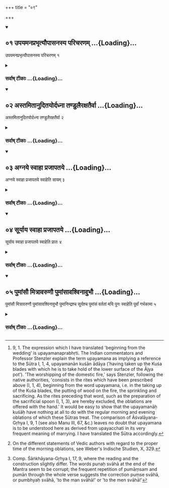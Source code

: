 +++
title = "०९"

+++
<div class="js_include" includetitle="true" newlevelforh1="2" unfilled url="/vedAH_yajuH/vAjasaneyam/sUtram/pAraskara-gRhyam/vishvAsa-prastutiH/1/09/01_upayamanaprabhRtyaupAsanasya_paricharaNam.md">
<details open><summary><h2>०१ उपयमनप्रभृत्यौपासनस्य परिचरणम् ...{Loading}...</h2></summary>

उपयमनप्रभृत्यौपासनस्य परिचरणम् १
</details>
</div>
<div class="js_include collapsed" newlevelforh1="3" title="सर्वाष् टीकाः" unfilled url="/vedAH_yajuH/vAjasaneyam/sUtram/pAraskara-gRhyam/sarvASh_TIkAH/1/09/01_upayamanaprabhRtyaupAsanasya_paricharaNam.md">
<details><summary><h3>सर्वाष् टीकाः ...{Loading}...</h3></summary>
<details><summary>Oldenberg</summary>

1 [^1] . Beginning from the wedding the worshipping of the Aupāsana (i.e. sacred domestic) fire (is prescribed).

[^1]:  9, 1. The expression which I have translated 'beginning from the wedding' is upayamanaprabhṛti. The Indian commentators and Professor Stenzler explain the term upayamana as implying a reference to the Sūtra I, 1, 4, upayamanān kuśān ādāya ('having taken up the Kuśa blades with which he is to take hold of the lower surface of the Ājya pot'). 'The worshipping of the domestic fire,' says Stenzler, following the native authorities, 'consists in the rites which have been prescribed above (I, 1, 4), beginning from the word upayamana, i.e. in the taking up of the Kuśa blades, the putting of wood on the fire, the sprinkling and sacrificing. As the rites preceding that word, such as the preparation of the sacrificial spoon (I, 1, 3), are hereby excluded, the oblations are offered with the hand.' It would be easy to show that the upayamanāḥ kuśāḥ have nothing at all to do with the regular morning and evening oblations of which these Sūtras treat. The comparison of Āśvalāyana-Gṛhya I, 9, 1 (see also Manu III, 67, &c.) leaves no doubt that upayamana is to be understood here as derived from upayacchati in its very frequent meaning of marrying. I have translated the Sūtra accordingly.
</details>
</details>
</div>
<div class="js_include" includetitle="true" newlevelforh1="2" unfilled url="/vedAH_yajuH/vAjasaneyam/sUtram/pAraskara-gRhyam/vishvAsa-prastutiH/1/09/02_astamitAnuditayordadhnA_taNDulairaxatairvA.md">
<details open><summary><h2>०२ अस्तमितानुदितयोर्दध्ना तण्डुलैरक्षतैर्वा ...{Loading}...</h2></summary>

अस्तमितानुदितयोर्दध्ना तण्डुलैरक्षतैर्वा २
</details>
</div>
<div class="js_include collapsed" newlevelforh1="3" title="सर्वाष् टीकाः" unfilled url="/vedAH_yajuH/vAjasaneyam/sUtram/pAraskara-gRhyam/sarvASh_TIkAH/1/09/02_astamitAnuditayordadhnA_taNDulairaxatairvA.md">
<details><summary><h3>सर्वाष् टीकाः ...{Loading}...</h3></summary>
<details><summary>Oldenberg</summary>

2 [^2] . After sunset and before sunrise (the fire should be worshipped) with (oblations of) curds, (rice) grains, or fried grains.

[^2]:  On the different statements of Vedic authors with regard to the proper time of the morning oblations, see Weber's Indische Studien, X, 329.
</details>
</details>
</div>
<div class="js_include" includetitle="true" newlevelforh1="2" unfilled url="/vedAH_yajuH/vAjasaneyam/sUtram/pAraskara-gRhyam/vishvAsa-prastutiH/1/09/03_agnaye_svAhA_prajApataye.md">
<details open><summary><h2>०३ अग्नये स्वाहा प्रजापतये ...{Loading}...</h2></summary>

अग्नये स्वाहा प्रजापतये स्वाहेति सायम् ३
</details>
</div>
<div class="js_include collapsed" newlevelforh1="3" title="सर्वाष् टीकाः" unfilled url="/vedAH_yajuH/vAjasaneyam/sUtram/pAraskara-gRhyam/sarvASh_TIkAH/1/09/03_agnaye_svAhA_prajApataye.md">
<details><summary><h3>सर्वाष् टीकाः ...{Loading}...</h3></summary>
<details><summary>Oldenberg</summary>

3. (He sacrifices) in the evening with (the formulas), 'To Agni svāhā! To Prajāpati svāhā!'
</details>
</details>
</div>
<div class="js_include" includetitle="true" newlevelforh1="2" unfilled url="/vedAH_yajuH/vAjasaneyam/sUtram/pAraskara-gRhyam/vishvAsa-prastutiH/1/09/04_sUryAya_svAhA_prajApataye.md">
<details open><summary><h2>०४ सूर्याय स्वाहा प्रजापतये ...{Loading}...</h2></summary>

सूर्याय स्वाहा प्रजापतये स्वाहेति प्रातः ४
</details>
</div>
<div class="js_include collapsed" newlevelforh1="3" title="सर्वाष् टीकाः" unfilled url="/vedAH_yajuH/vAjasaneyam/sUtram/pAraskara-gRhyam/sarvASh_TIkAH/1/09/04_sUryAya_svAhA_prajApataye.md">
<details><summary><h3>सर्वाष् टीकाः ...{Loading}...</h3></summary>
<details><summary>Oldenberg</summary>

4. In the morning with (the formulas), 'To Sūrya svāhā! To Prajāpati svāhā!'
</details>
</details>
</div>
<div class="js_include" includetitle="true" newlevelforh1="2" unfilled url="/vedAH_yajuH/vAjasaneyam/sUtram/pAraskara-gRhyam/vishvAsa-prastutiH/1/09/05_pumAMsau_mitrAvaruNau_pumAMsAvashvinAvubhau.md">
<details open><summary><h2>०५ पुमांसौ मित्रावरुणौ पुमांसावश्विनावुभौ ...{Loading}...</h2></summary>

पुमांसौ मित्रावरुणौ पुमांसावश्विनावुभौ पुमानिन्द्रश्च सूर्यश्च पुमांसं वर्ततां मयि पुनः स्वाहेति पूर्वां गर्भकामा ५
</details>
</div>
<div class="js_include collapsed" newlevelforh1="3" title="सर्वाष् टीकाः" unfilled url="/vedAH_yajuH/vAjasaneyam/sUtram/pAraskara-gRhyam/sarvASh_TIkAH/1/09/05_pumAMsau_mitrAvaruNau_pumAMsAvashvinAvubhau.md">
<details><summary><h3>सर्वाष् टीकाः ...{Loading}...</h3></summary>
<details><summary>Oldenberg</summary>

5 [^3] . 'Men are both Mitra and Varuṇa; men are both the Aśvins; men are Indra and Sūrya. May a man be born in me! Again svāhā!' - with (this verse) a wife who desires to conceive, (should offer) the first (oblation).

[^3]:  Comp. Śāṅkhāyana-Gṛhya I, 17, 9, where the reading and the construction slightly differ. The words punaḥ svāhā at the end of the Mantra seem to be corrupt; the frequent repetition of pumāṃsam and pumān through the whole verse suggests the correction puṃse svāhā, or pumbhyaḥ svāhā, 'to the man svāhā!' or 'to the men svāhā!'
</details>
</details>
</div>